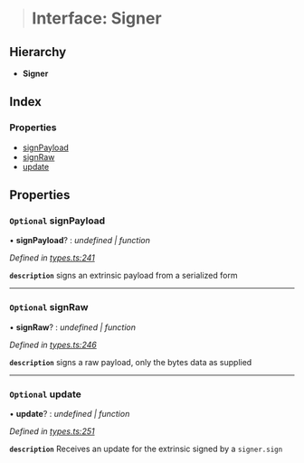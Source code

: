 > # Interface: Signer

## Hierarchy

* **Signer**

## Index

### Properties

* [signPayload](_types_.signer.md#optional-signpayload)
* [signRaw](_types_.signer.md#optional-signraw)
* [update](_types_.signer.md#optional-update)

## Properties

### `Optional` signPayload

• **signPayload**? : *undefined | function*

*Defined in [types.ts:241](https://github.com/polkadot-js/api/blob/b889e56/packages/api/src/types.ts#L241)*

**`description`** signs an extrinsic payload from a serialized form

___

### `Optional` signRaw

• **signRaw**? : *undefined | function*

*Defined in [types.ts:246](https://github.com/polkadot-js/api/blob/b889e56/packages/api/src/types.ts#L246)*

**`description`** signs a raw payload, only the bytes data as supplied

___

### `Optional` update

• **update**? : *undefined | function*

*Defined in [types.ts:251](https://github.com/polkadot-js/api/blob/b889e56/packages/api/src/types.ts#L251)*

**`description`** Receives an update for the extrinsic signed by a `signer.sign`